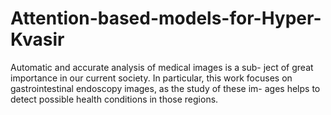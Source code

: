 # Attention-based-models-for-Hyper-Kvasir
Automatic and accurate analysis of medical images is a sub- ject of great importance in our current society. In particular, this work focuses on gastrointestinal endoscopy images, as the study of these im- ages helps to detect possible health conditions in those regions. 
